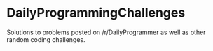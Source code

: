 # DailyProgrammingChallenges
Solutions to problems posted on /r/DailyProgrammer as well as other random coding challenges.
